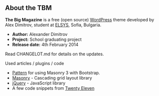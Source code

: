 About the TBM
-------------

**The Big Magazine** is a free (open source) [WordPress](http://wordpress.org/) theme developed by Alex Dimitrov, student at [ELSYS](http://www.elsys-bg.org), Sofia, Bulgaria.

* **Author:** Alexander Dimitrov
* **Project:** School graduating project
* **Release date:** 4th February 2014

Read CHANGELOT.md for details on the updates.

Used articles / plugins / code
* [Pattern](https://gist.github.com/justincarroll/5959773) for using Masonry 3 with Bootstrap.
* [Masonry](http://masonry.desandro.com/) - Cascading grid layout library
* [jQuery](http://jquery.com/) - JavaScript library
* A few code snippets from  [Twenty Eleven](http://wordpress.org/themes/twentytwelve)